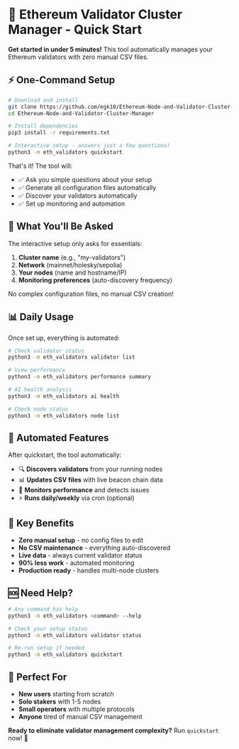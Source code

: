 # 🚀 Ethereum Validator Cluster Manager - Quick Start

**Get started in under 5 minutes!** This tool automatically manages your Ethereum validators with zero manual CSV files.

## ⚡ One-Command Setup

```bash
# Download and install
git clone https://github.com/egk10/Ethereum-Node-and-Validator-Cluster-Manager.git
cd Ethereum-Node-and-Validator-Cluster-Manager

# Install dependencies
pip3 install -r requirements.txt

# Interactive setup - answers just a few questions!
python3 -m eth_validators quickstart
```

That's it! The tool will:
- ✅ Ask you simple questions about your setup
- ✅ Generate all configuration files automatically  
- ✅ Discover your validators automatically
- ✅ Set up monitoring and automation

## 🎯 What You'll Be Asked

The interactive setup only asks for essentials:

1. **Cluster name** (e.g., "my-validators")
2. **Network** (mainnet/holesky/sepolia) 
3. **Your nodes** (name and hostname/IP)
4. **Monitoring preferences** (auto-discovery frequency)

No complex configuration files, no manual CSV creation!

## 📊 Daily Usage

Once set up, everything is automated:

```bash
# Check validator status
python3 -m eth_validators validator list

# View performance
python3 -m eth_validators performance summary  

# AI health analysis
python3 -m eth_validators ai health

# Check node status
python3 -m eth_validators node list
```

## 🔄 Automated Features

After quickstart, the tool automatically:
- 🔍 **Discovers validators** from your running nodes
- 📊 **Updates CSV files** with live beacon chain data  
- 🧠 **Monitors performance** and detects issues
- ⚡ **Runs daily/weekly** via cron (optional)

## 🎁 Key Benefits

- **Zero manual setup** - no config files to edit
- **No CSV maintenance** - everything auto-discovered
- **Live data** - always current validator status
- **90% less work** - automated monitoring
- **Production ready** - handles multi-node clusters

## 🆘 Need Help?

```bash
# Any command has help
python3 -m eth_validators <command> --help

# Check your setup status
python3 -m eth_validators validator status

# Re-run setup if needed
python3 -m eth_validators quickstart
```

## 🎯 Perfect For

- **New users** starting from scratch
- **Solo stakers** with 1-5 nodes  
- **Small operators** with multiple protocols
- **Anyone** tired of manual CSV management

**Ready to eliminate validator management complexity?** Run `quickstart` now! 🚀
